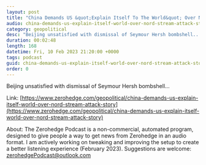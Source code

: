 ```yaml
---
layout: post
title: "China Demands US &quot;Explain Itself To The World&quot; Over Nord Stream Attack Story"
audio: china-demands-us-explain-itself-world-over-nord-stream-attack-story-0
category: geopolitical
desc: "Beijing unsatisfied with dismissal of Seymour Hersh bombshell..."
duration: 00:02:48
length: 168
datetime: Fri, 10 Feb 2023 21:20:00 +0000
tags: podcast
guid: china-demands-us-explain-itself-world-over-nord-stream-attack-story-0
order: 0
---
```

Beijing unsatisfied with dismissal of Seymour Hersh bombshell...

Link: [https://www.zerohedge.com/geopolitical/china-demands-us-explain-itself-world-over-nord-stream-attack-story](https://www.zerohedge.com/geopolitical/china-demands-us-explain-itself-world-over-nord-stream-attack-story)

About: The Zerohedge Podcast is a non-commercial, automated program, designed to give people a way to get news from Zerohedge in an audio format.  I am actively working on tweaking and improving the setup to create a better listening experience (February 2023).  Suggestions are welcome: [zerohedgePodcast@outlook.com](mailto:zerohedgePodcast@outlook.com)